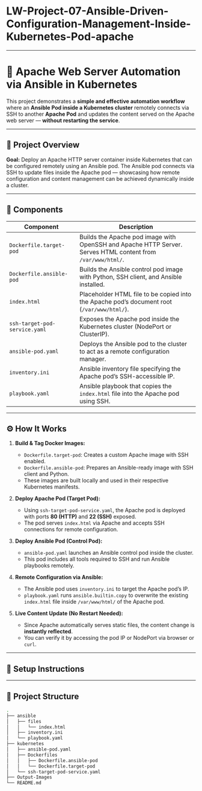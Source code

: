 # LW-Project-07-Ansible-Driven-Configuration-Management-Inside-Kubernetes-Pod-apache

---

# 🔧 Apache Web Server Automation via Ansible in Kubernetes

This project demonstrates a **simple and effective automation workflow** where an **Ansible Pod inside a Kubernetes cluster** remotely connects via SSH to another **Apache Pod** and updates the content served on the Apache web server — **without restarting the service**.

---

## 📌 Project Overview

**Goal:**
Deploy an Apache HTTP server container inside Kubernetes that can be configured remotely using an Ansible pod. The Ansible pod connects via SSH to update files inside the Apache pod — showcasing how remote configuration and content management can be achieved dynamically inside a cluster.

---

## 🧱 Components

| **Component**                 | **Description**                                                                                             |
| ----------------------------- | ----------------------------------------------------------------------------------------------------------- |
| `Dockerfile.target-pod`       | Builds the Apache pod image with OpenSSH and Apache HTTP Server. Serves HTML content from `/var/www/html/`. |
| `Dockerfile.ansible-pod`      | Builds the Ansible control pod image with Python, SSH client, and Ansible installed.                        |
| `index.html`                  | Placeholder HTML file to be copied into the Apache pod’s document root (`/var/www/html/`).                  |
| `ssh-target-pod-service.yaml` | Exposes the Apache pod inside the Kubernetes cluster (NodePort or ClusterIP).                               |
| `ansible-pod.yaml`            | Deploys the Ansible pod to the cluster to act as a remote configuration manager.                            |
| `inventory.ini`               | Ansible inventory file specifying the Apache pod’s SSH-accessible IP.                                       |
| `playbook.yaml`               | Ansible playbook that copies the `index.html` file into the Apache pod using SSH.                           |


---

## ⚙️ How It Works

1. **Build & Tag Docker Images:**

   * `Dockerfile.target-pod`: Creates a custom Apache image with SSH enabled.
   * `Dockerfile.ansible-pod`: Prepares an Ansible-ready image with SSH client and Python.
   * These images are built locally and used in their respective Kubernetes manifests.

2. **Deploy Apache Pod (Target Pod):**

   * Using `ssh-target-pod-service.yaml`, the Apache pod is deployed with ports **80 (HTTP)** and **22 (SSH)** exposed.
   * The pod serves `index.html` via Apache and accepts SSH connections for remote configuration.

3. **Deploy Ansible Pod (Control Pod):**

   * `ansible-pod.yaml` launches an Ansible control pod inside the cluster.
   * This pod includes all tools required to SSH and run Ansible playbooks remotely.

4. **Remote Configuration via Ansible:**

   * The Ansible pod uses `inventory.ini` to target the Apache pod’s IP.
   * `playbook.yaml` runs `ansible.builtin.copy` to overwrite the existing `index.html` file inside `/var/www/html/` of the Apache pod.

5. **Live Content Update (No Restart Needed):**

   * Since Apache automatically serves static files, the content change is **instantly reflected**.
   * You can verify it by accessing the pod IP or NodePort via browser or `curl`.

---



## 🚀 Setup Instructions



---

## 📁 Project Structure

```bash
.
├── ansible
│   ├── files
│   │   └── index.html
│   ├── inventory.ini
│   └── playbook.yaml
├── kubernetes
│   ├── ansible-pod.yaml
│   ├── Dockerfiles
│   │   ├── Dockerfile.ansible-pod
│   │   └── Dockerfile.target-pod
│   └── ssh-target-pod-service.yaml
├── Output-Images
└── README.md
```
